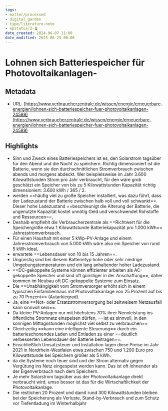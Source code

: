 ```yaml
---
tags: 
- matter/processed
- digital_garden
- type/literature-note
- epstatus/2-🪴
date_created: 2024-06-07 21:08
date_modified: 2025-06-25 06:06
---
```

# Lohnen sich Batteriespeicher für Photovoltaikanlagen-

## Metadata

* URL: [https://www.verbraucherzentrale.de/wissen/energie/erneuerbare-energien/lohnen-sich-batteriespeicher-fuer-photovoltaikanlagen-24589](https://www.verbraucherzentrale.de/wissen/energie/erneuerbare-energien/lohnen-sich-batteriespeicher-fuer-photovoltaikanlagen-24589)

## Highlights

* Sinn und Zweck eines Batteriespeichers ist es, den Solarstrom tagsüber für den Abend und die Nacht zu speichern. Richtig dimensioniert ist die Batterie, wenn sie den durchschnittlichen Stromverbrauch zwischen abends und morgens abdeckt. Wer beispielsweise im Jahr 3.600 Kilowattstunden Strom pro Jahr verbraucht, für den wäre grob geschätzt ein Speicher von bis zu 5 Kilowattstunden Kapazität richtig dimensioniert: 3.600 kWh / 365 / 2.
* werden ==häufig viel zu große Speicher installiert, was dazu führt, dass der Ladezustand der Batterie zwischen halb voll und voll schwankt==. Dieser hohe Ladezustand ==beschleunigt die Alterung der Batterie, die ungenutzte Kapazität kostet unnötig Geld und verschwendet Rohstoffe und Ressourcen==,
* Deshalb empfiehlt die Verbraucherzentrale als ==Richtwert für die Speichergröße etwa 1 Kilowattstunde Batteriekapazität pro 1.000 kWh== Jahresstromverbrauch.
* Für einen Haushalt mit einer 5 kWp-PV-Anlage und einem Jahresstromverbrauch von 5.000 kWh wäre also ein Speicher von rund 5 kWh ideal.
* erwartete ==Lebensdauer von 10 bis 15 Jahren==.
* Ungünstig sind bei diesem Batterietyp hohe oder sehr niedrige Umgebungstemperaturen und ein lang anhaltender hoher Ladezustand.
* ==DC-gekoppelte Systeme können effizienter arbeiten als AC-gekoppelte Speicher und sind oft günstiger in der Anschaffung==, daher kommen im Neubau oft DC-gekoppelte Systeme zum Einsatz.
* Die ==Unabhängigkeit vom Stromversorger erhöht sich in einem typischen Einfamilienhaus mit Photovoltaikanlage von 25 Prozent auf bis zu 70 Prozent== (Autarkiegrad).
* Ja, eine ==Not- oder Ersatzstromversorgung bei zeitweisem Netzausfall kann sinnvoll sein==.
* Da kleine PV-Anlagen nur mit höchstens 70% ihrer Nennleistung ins öffentliche Stromnetz einspeisen dürfen, ==ist es sinnvoll, in den sonnigen Mittagsstunden möglichst viel selbst zu verbrauchen==
* Gleichzeitig ==kann eine intelligente Steuerung== durch ein batterieschonendes Laden und Entladen zu einer ==deutlich verbesserten Lebensdauer der Batterie beitragen==.
* Einschließlich Umsatzsteuer und Installation lagen diese Preise im Jahr 2021 in Nordrhein-Westfalen etwa zwischen 750 und 1.200 Euro pro Kilowattstunde bei Speichern größer als 5 kWh.
* da die Systeme noch teuer sind und der Strom alternativ gegen Vergütung ins Netz eingespeist werden kann. Das ist oft lohnender als der Eigenverbrauch nach dem Speichern.
* Je mehr Solarstrom tagsüber aus der Photovoltaikanlage direkt verbraucht wird, umso besser ist das für die Wirtschaftlichkeit der Photovoltaikanlage.
* Die restlichen 20 Prozent und damit rund 300 Kilowattstunden bleiben bei der Speicherung als Verluste, Stand-by-Verbrauch und zum Schutz vor Tiefentladung im Winterhalbjahr